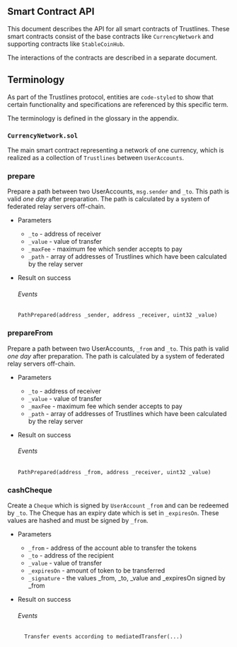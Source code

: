 ## Smart Contract API

This document describes the API for all smart contracts of Trustlines.
These smart contracts consist of the base contracts like `CurrencyNetwork` and supporting contracts like `StableCoinHub`.

The interactions of the contracts are described in a separate document.

## Terminology

As part of the Trustlines protocol, entities are `code-styled` to show that certain functionality and specifications are referenced by this specific term.

The terminology is defined in the glossary in the appendix.

### `CurrencyNetwork.sol`
The main smart contract representing a network of one currency, which is realized as a collection of `Trustlines` between `UserAccounts`.

### prepare

Prepare a path between two UserAccounts, `msg.sender` and `_to`. This path is valid _one day_ after preparation.
The path is calculated by a system of federated relay servers off-chain.

+ Parameters
    + `_to` - address of receiver
    + `_value` - value of transfer
    + `_maxFee` - maximum fee which sender accepts to pay
    + `_path` - array of addresses of Trustlines which have been calculated by the relay server


+ Result on success

  ###### Events

      PathPrepared(address _sender, address _receiver, uint32 _value)

### prepareFrom

Prepare a path between two UserAccounts, `_from` and `_to`. This path is valid _one day_ after preparation.
The path is calculated by a system of federated relay servers off-chain.

+ Parameters
    + `_to` - address of receiver
    + `_value` - value of transfer
    + `_maxFee` - maximum fee which sender accepts to pay
    + `_path` - array of addresses of Trustlines which have been calculated by the relay server


+ Result on success

  ###### Events

      PathPrepared(address _from, address _receiver, uint32 _value)

### cashCheque

Create a `Cheque` which is signed by `UserAccount` `_from` and can be redeemed by `_to`.
The Cheque has an expiry date which is set in `_expiresOn`. These values are hashed and must be signed by `_from`.

+ Parameters
    + `_from` - address of the account able to transfer the tokens
    + `_to` -  address of the recipient
    + `_value` - value of transfer
    + `_expiresOn` - amount of token to be transferred
    + `_signature` - the values _from, _to, _value and _expiresOn signed by _from


+ Result on success

  ###### Events

        Transfer events according to mediatedTransfer(...)
